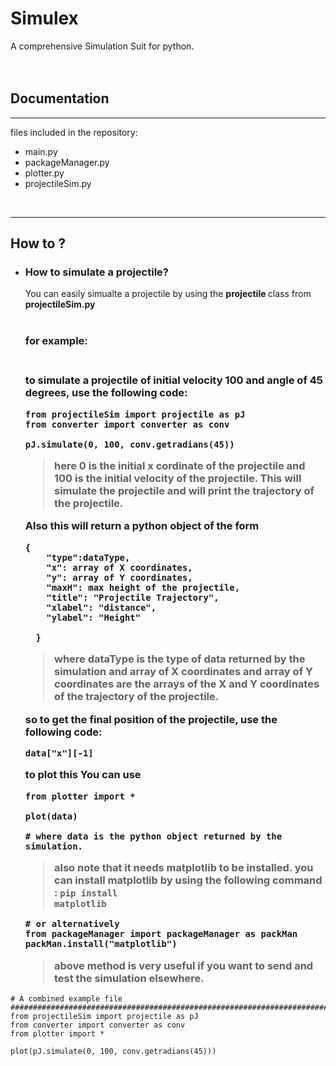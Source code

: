 # Simulex 

A comprehensive Simulation Suit for python.
<br>
<br>
<br>
<h2>Documentation</h2>
<hr>

files included in the repository:
<br>
<ul>
<li>main.py </li>
<li>packageManager.py</li>
<li>plotter.py</li>
<li>projectileSim.py</li>
</ul>
<br>
<hr>
<h2>How to&nbsp;?</h2>
<ul>
<li><h3>How to simulate a projectile?</h3>
You can easily simualte a projectile by using the <b>projectile </b> class from <b>projectileSim.py</b>
<br>
<br>
<h3>for example:<h3>
<br>
to simulate a projectile  of initial velocity 100 and angle of 45 degrees, use the following code:<br>

 

    
    from projectileSim import projectile as pJ
    from converter import converter as conv

    pJ.simulate(0, 100, conv.getradians(45))
    
>   here 0 is the initial x cordinate of the projectile and 100 is the initial velocity of the projectile. This will simulate the projectile and will print the trajectory of the projectile.

Also this will return a python object of the form

    {  
        "type":dataType,
        "x": array of X coordinates, 
        "y": array of Y coordinates, 
        "maxH": max height of the projectile, 
        "title": "Projectile Trajectory",
        "xlabel": "distance", 
        "ylabel": "Height"
        
      }

   > where dataType is the type of data returned by the simulation and array of X coordinates and array of Y coordinates are the arrays of the X and Y coordinates of the trajectory of the projectile.

so to get the final position  of the projectile, use the following code:
    
    data["x"][-1]
    
   to plot this You can use

    from plotter import *

    plot(data)

    # where data is the python object returned by the simulation.
>also note that it needs matplotlib to be installed.
you can install matplotlib by using the following command : <code>pip install matplotlib</code>

    # or alternatively
    from packageManager import packageManager as packMan
    packMan.install("matplotlib")

>above method is very useful if you want to send and test the simulation elsewhere.
</ul>

</li>
    
    
    # A combined example file
    ##############################################################################
    from projectileSim import projectile as pJ
    from converter import converter as conv
    from plotter import *

    plot(pJ.simulate(0, 100, conv.getradians(45)))
